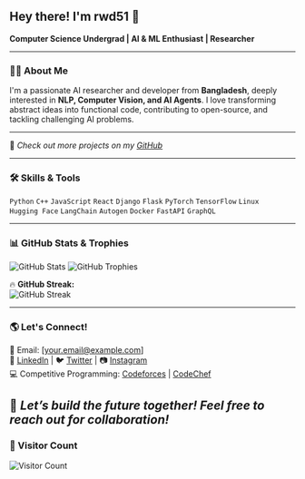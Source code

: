 ## Hey there! I'm rwd51 🚀  
**Computer Science Undergrad | AI & ML Enthusiast | Researcher**

---

### **👨‍💻 About Me**  
I'm a passionate AI researcher and developer from **Bangladesh**, deeply interested in **NLP, Computer Vision, and AI Agents**. I love transforming abstract ideas into functional code, contributing to open-source, and tackling challenging AI problems.

---

📌 *Check out more projects on my [GitHub](https://github.com/rwd51)*  

---

### **🛠️ Skills & Tools**  
`Python` `C++` `JavaScript` `React` `Django` `Flask` `PyTorch` `TensorFlow` `Linux`  
`Hugging Face` `LangChain` `Autogen` `Docker` `FastAPI` `GraphQL`  

---

### **📊 GitHub Stats & Trophies**  
<img src="https://github-readme-stats.vercel.app/api?username=rwd51&show_icons=true&theme=tokyonight" alt="GitHub Stats" />  

<img src="https://github-profile-trophy.vercel.app/?username=rwd51&theme=radical&no-frame=true&no-bg=true&margin-w=4" alt="GitHub Trophies" />  

🔥 **GitHub Streak:**  
<img src="https://github-readme-streak-stats.herokuapp.com/?user=rwd51&theme=tokyonight" alt="GitHub Streak" />

---

### **🌎 Let's Connect!**  
📧 Email: [your.email@example.com]  
💼 [LinkedIn](https://www.linkedin.com/in/ruwad-naswan-612673245/) | 🐦 [Twitter](https://twitter.com/yourhandle) | 📷 [Instagram](https://instagram.com/yourhandle)  
💻 Competitive Programming: [Codeforces](https://codeforces.com/profile/yourhandle) | [CodeChef](https://www.codechef.com/users/yourhandle)  

🚀 *Let’s build the future together! Feel free to reach out for collaboration!*  
---

### **👀 Visitor Count**  
<img src="https://komarev.com/ghpvc/?username=rwd51&label=Profile%20Views&color=blue&style=plastic" alt="Visitor Count" />
